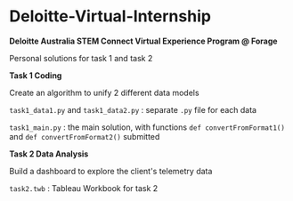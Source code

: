 # Deloitte-Virtual-Internship

**Deloitte Australia STEM Connect Virtual Experience Program @ Forage**

Personal solutions for task 1 and task 2

**Task 1 Coding**

Create an algorithm to unify 2 different data models

`task1_data1.py` and `task1_data2.py` : separate `.py` file for each data

`task1_main.py` : the main solution, with functions `def convertFromFormat1()` and `def convertFromFormat2()` submitted 

**Task 2 Data Analysis**

Build a dashboard to explore the client's telemetry data

`task2.twb` : Tableau Workbook for task 2

